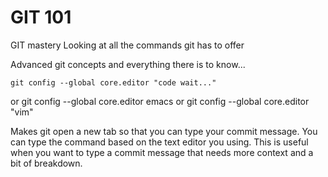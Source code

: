 
# GIT 101

GIT mastery 
Looking at all the commands git has to offer

Advanced git concepts and everything there is to know...

    git config --global core.editor "code wait..."
or
    git config --global core.editor emacs
or
    git config --global core.editor "vim"

Makes git open a new tab so that you can type your commit message. You can type the command based on the text editor you using. This is useful when you want to type a commit message that needs more context and a bit of breakdown.